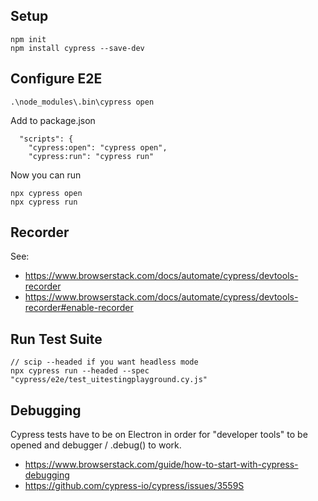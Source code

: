 
## Setup
```
npm init
npm install cypress --save-dev
```

## Configure E2E
```
.\node_modules\.bin\cypress open
```

Add to package.json
```
  "scripts": {
    "cypress:open": "cypress open",
    "cypress:run": "cypress run"
```

Now you can run
```
npx cypress open
npx cypress run
```

## Recorder
See:
* https://www.browserstack.com/docs/automate/cypress/devtools-recorder
* https://www.browserstack.com/docs/automate/cypress/devtools-recorder#enable-recorder

## Run Test Suite
```
// scip --headed if you want headless mode
npx cypress run --headed --spec "cypress/e2e/test_uitestingplayground.cy.js"
```

## Debugging
Cypress tests have to be on Electron in order for "developer tools" to be opened and debugger / .debug() to work. 
* https://www.browserstack.com/guide/how-to-start-with-cypress-debugging
* https://github.com/cypress-io/cypress/issues/3559S